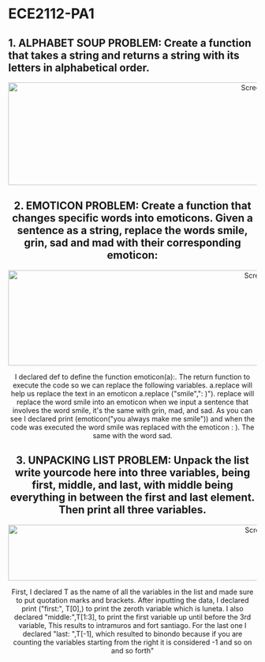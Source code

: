 # ECE2112-PA1
## 1. ALPHABET SOUP PROBLEM: Create a function that takes a string and returns a string with its letters in alphabetical order.
<center> <img width="1185" height="208" alt="Screenshot 2025-08-26 at 4 22 09 PM" src="https://github.com/user-attachments/assets/97e78121-98da-484d-bfc5-acfc6776b20d" />

## 2. EMOTICON PROBLEM: Create a function that changes specific words into emoticons. Given a sentence as a string, replace the words smile, grin, sad and mad with their corresponding emoticon:
<img width="1192" height="193" alt="Screenshot 2025-08-26 at 4 21 21 PM" src="https://github.com/user-attachments/assets/ef922895-8a28-4361-90fe-2c5b6da9d055" />

I declared def to define the function emoticon(a):. The return function to execute the code so we can replace the following variables. a.replace will help us replace the text in an emoticon a.replace ("smile",": )"). replace will replace the word smile into an emoticon when we input a sentence that involves the word smile, it's the same with grin, mad, and sad. As you can see I declared print (emoticon("you always make me smile")) and when the code was executed the word smile was replaced with the emoticon : ). The same with the word sad.

## 3. UNPACKING LIST PROBLEM: Unpack the list write yourcode here into three variables, being first, middle, and last, with middle being everything in between the first and last element. Then print all three variables. 
<img width="1197" height="113" alt="Screenshot 2025-08-26 at 4 19 25 PM" src="https://github.com/user-attachments/assets/2d9c328c-67ef-44ef-8cb6-7f52879a72b3" />

First, I declared T as the name of all the variables in the list and made sure to put quotation marks and brackets. After inputting the data, I declared print ("first:", T[0],) to print the zeroth variable which is luneta. I also declared "middle:",T[1:3], to print the first variable up until before the 3rd variable, This results to  intramuros and fort santiago. For the last one I declared "last: ",T[-1], which resulted to binondo because if you are counting the variables starting from the right it is considered -1 and so on and so forth"
